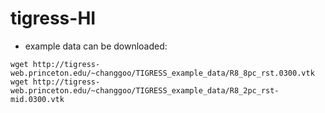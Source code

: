 # tigress-HI

* example data can be downloaded:
```
wget http://tigress-web.princeton.edu/~changgoo/TIGRESS_example_data/R8_8pc_rst.0300.vtk
wget http://tigress-web.princeton.edu/~changgoo/TIGRESS_example_data/R8_2pc_rst-mid.0300.vtk
```
